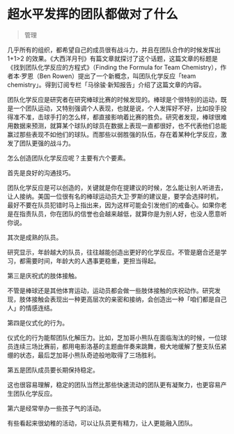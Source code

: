 # 超水平发挥的团队都做对了什么

> 管理

几乎所有的组织，都希望自己的成员很有战斗力，并且在团队合作的时候发挥出 1+1>2 的效果。《大西洋月刊》有篇文章就探讨了这个话题，这篇文章的标题是《找到团队化学反应的方程式》（Finding the Formula for Team Chemistry），作者本·罗恩（Ben Rowen）提出了一个新概念，叫团队化学反应「team chemistry」。得到订阅专栏「马徐骏·新知报告」介绍了这篇文章的内容。

团队化学反应是研究者在研究棒球比赛的时候发现的。棒球是个很特别的运动，既是一个团队运动，又特别强调个人表现，也就是说，个人发挥好不好，比如投手投得准不准，击球手打的怎么样，都直接影响着比赛的胜负。研究者发现，棒球很难用数据来预测，就算某个球队的球员在数据上表现一直都很好，也不代表他们总能赢过那些表现不如他们的球队。而那些以弱胜强的队伍，存在着某种化学反应，激发了团队更强的战斗力。

怎么创造团队化学反应呢？主要有六个要素。

首先是良好的沟通技巧。

团队化学反应是可以创造的，关键就是你在提建议的时候，怎么能让别人听进去，让人接纳。美国一位很有名的棒球运动员大卫·罗斯的建议是，要学会选择时机，最好不要在队员犯错时马上指出来，因为这样可能会引发他们的戒备心。如果你老是在指责队员，你在团队的信誉也会越来越低，就算你是为别人好，也没人愿意听你说。

其次是成熟的队员。

研究显示，年龄越大的队员，往往越能创造出更好的化学反应。不管是磨合还是学习，都需要时间，年龄大的人遇事更稳重，更担当得起。

第三是庆祝式的肢体接触。

不管是棒球还是其他体育运动，运动员都会做一些肢体接触的庆祝动作。研究发现，肢体接触会表现出一种更高层次的亲密和接纳，会创造出一种「咱们都是自己人」的情感连结。

第四是仪式化的行为。

仪式化的行为能帮团队化解压力。比如，芝加哥小熊队在面临淘汰的时候，一位球员连续三场比赛前，都用电影洛基的主题曲伴奏来跳舞，极大地缓解了整支队伍紧绷的状态，最后芝加哥小熊队奇迹般地取得了三场胜利。

第五是团队成员要长期保持稳定。

这也很容易理解，稳定的团队当然比那些快速流动的团队更有凝聚力，也更容易产生团队化学反应。

第六是经常举办一些孩子气的活动。

有些看起来很幼稚的活动，可以让队员更有精力，让人更能融入团队。

